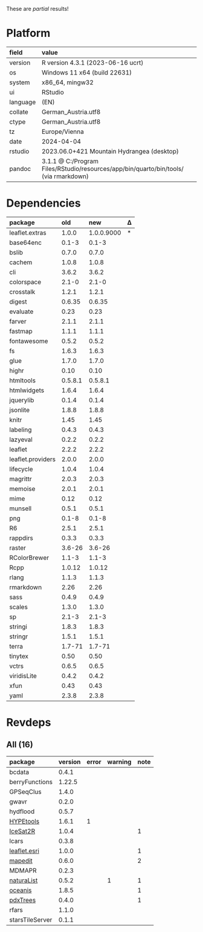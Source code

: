 These are *partial* results!

# Platform

|field    |value                                                                                |
|:--------|:------------------------------------------------------------------------------------|
|version  |R version 4.3.1 (2023-06-16 ucrt)                                                    |
|os       |Windows 11 x64 (build 22631)                                                         |
|system   |x86_64, mingw32                                                                      |
|ui       |RStudio                                                                              |
|language |(EN)                                                                                 |
|collate  |German_Austria.utf8                                                                  |
|ctype    |German_Austria.utf8                                                                  |
|tz       |Europe/Vienna                                                                        |
|date     |2024-04-04                                                                           |
|rstudio  |2023.06.0+421 Mountain Hydrangea (desktop)                                           |
|pandoc   |3.1.1 @ C:/Program Files/RStudio/resources/app/bin/quarto/bin/tools/ (via rmarkdown) |

# Dependencies

|package           |old     |new        |Δ  |
|:-----------------|:-------|:----------|:--|
|leaflet.extras    |1.0.0   |1.0.0.9000 |*  |
|base64enc         |0.1-3   |0.1-3      |   |
|bslib             |0.7.0   |0.7.0      |   |
|cachem            |1.0.8   |1.0.8      |   |
|cli               |3.6.2   |3.6.2      |   |
|colorspace        |2.1-0   |2.1-0      |   |
|crosstalk         |1.2.1   |1.2.1      |   |
|digest            |0.6.35  |0.6.35     |   |
|evaluate          |0.23    |0.23       |   |
|farver            |2.1.1   |2.1.1      |   |
|fastmap           |1.1.1   |1.1.1      |   |
|fontawesome       |0.5.2   |0.5.2      |   |
|fs                |1.6.3   |1.6.3      |   |
|glue              |1.7.0   |1.7.0      |   |
|highr             |0.10    |0.10       |   |
|htmltools         |0.5.8.1 |0.5.8.1    |   |
|htmlwidgets       |1.6.4   |1.6.4      |   |
|jquerylib         |0.1.4   |0.1.4      |   |
|jsonlite          |1.8.8   |1.8.8      |   |
|knitr             |1.45    |1.45       |   |
|labeling          |0.4.3   |0.4.3      |   |
|lazyeval          |0.2.2   |0.2.2      |   |
|leaflet           |2.2.2   |2.2.2      |   |
|leaflet.providers |2.0.0   |2.0.0      |   |
|lifecycle         |1.0.4   |1.0.4      |   |
|magrittr          |2.0.3   |2.0.3      |   |
|memoise           |2.0.1   |2.0.1      |   |
|mime              |0.12    |0.12       |   |
|munsell           |0.5.1   |0.5.1      |   |
|png               |0.1-8   |0.1-8      |   |
|R6                |2.5.1   |2.5.1      |   |
|rappdirs          |0.3.3   |0.3.3      |   |
|raster            |3.6-26  |3.6-26     |   |
|RColorBrewer      |1.1-3   |1.1-3      |   |
|Rcpp              |1.0.12  |1.0.12     |   |
|rlang             |1.1.3   |1.1.3      |   |
|rmarkdown         |2.26    |2.26       |   |
|sass              |0.4.9   |0.4.9      |   |
|scales            |1.3.0   |1.3.0      |   |
|sp                |2.1-3   |2.1-3      |   |
|stringi           |1.8.3   |1.8.3      |   |
|stringr           |1.5.1   |1.5.1      |   |
|terra             |1.7-71  |1.7-71     |   |
|tinytex           |0.50    |0.50       |   |
|vctrs             |0.6.5   |0.6.5      |   |
|viridisLite       |0.4.2   |0.4.2      |   |
|xfun              |0.43    |0.43       |   |
|yaml              |2.3.8   |2.3.8      |   |

# Revdeps

## All (16)

|package         |version |error |warning |note |
|:---------------|:-------|:-----|:-------|:----|
|bcdata          |0.4.1   |      |        |     |
|berryFunctions  |1.22.5  |      |        |     |
|GPSeqClus       |1.4.0   |      |        |     |
|gwavr           |0.2.0   |      |        |     |
|hydflood        |0.5.7   |      |        |     |
|[HYPEtools](problems.md#hypetools)|1.6.1   |1     |        |     |
|[IceSat2R](problems.md#icesat2r)|1.0.4   |      |        |1    |
|lcars           |0.3.8   |      |        |     |
|[leaflet.esri](problems.md#leafletesri)|1.0.0   |      |        |1    |
|[mapedit](problems.md#mapedit)|0.6.0   |      |        |2    |
|MDMAPR          |0.2.3   |      |        |     |
|[naturaList](problems.md#naturalist)|0.5.2   |      |1       |1    |
|[oceanis](problems.md#oceanis)|1.8.5   |      |        |1    |
|[pdxTrees](problems.md#pdxtrees)|0.4.0   |      |        |1    |
|rfars           |1.1.0   |      |        |     |
|starsTileServer |0.1.1   |      |        |     |

